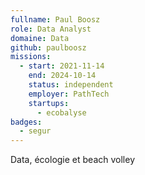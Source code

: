 ```yaml
---
fullname: Paul Boosz
role: Data Analyst
domaine: Data
github: paulboosz
missions:
  - start: 2021-11-14
    end: 2024-10-14
    status: independent
    employer: PathTech
    startups:
      - ecobalyse
badges:
  - segur
---
```

Data, écologie et beach volley